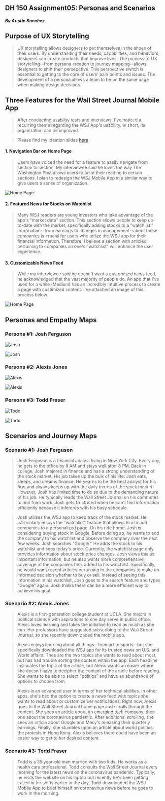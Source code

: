 ## DH 150 Assignment05: Personas and Scenarios
##### By Austin Sanchez


## Purpose of UX Storytelling
>UX storytelling allows designers to put themselves in the shoes of their users. By understanding their needs, capabilities, and behaviors, designers can create products that improve lives. The process of UX storytelling--from persona creation to journey mapping--allows designers to shift their persepctive. This perspective switch is essential to getting to the core of users' pain points and issues. The development of a persona allows a team to be on the same page when making design decisions. 

## Three Features for the Wall Street Journal Mobile App
>After conducting usability tests and interviews, I've noticed a recurring theme regarding the WSJ App's usability. In short, its organization can be improved.


> Please find my ideation slides [here](https://docs.google.com/presentation/d/1dFsvIP0qrxiW7XuADPgYm0qnQaayqAdo_XLH_NnLqvQ/edit?usp=sharing)

#### 1. Navigation Bar on Home Page
>Users have voiced the need for a feature to easily navigate from section to section. My interviewee said he loves the way The Washington Post allows users to tailor their reading to certain sections. I plan to redesign the WSJ Mobile App in a similar way to give users a sense of organization. 

![Home Page](/IMG_4664.PNG)

#### 2. Featured News for Stocks on Watchlist
>Many WSJ readers are young investors who take advantage of the app's "market data" section. This section allows people to keep up-to-date with the market, specifically adding stocks to a "watchlist." Information--from earnings to changes in management--about these companies is crucial for users who utilize the WSJ app for their financial information. Therefore, I believe a section with articled pertaining to companies on one's "watchlist" will enhance the user experience.


#### 3. Customizable News Feed
>While my interviewee said he doesn't want a customized news feed, he acknowledged that the vast majority of people do. An app that I've used for a while (Medium) has an incredibly intuitive process to create a page with custimized content. I've attached an image of this process below.

![Home Page](/IMG_4665.PNG)





## Personas and Empathy Maps

### Persona #1: Josh Ferguson
![Josh](/IMG1.png)


![Josh](/IMG2.png)

### Persona #2: Alexis Jones
![Alexis](/IMG3.png)


![Alexis](/IMG4.png)

### Persona #3: Todd Fraser
![Todd](/IMG5.png)


![Todd](/IMG6.png)


## Scenarios and Journey Maps

### Scenario #1: Josh Ferguson
>Josh Ferguson is a financial analyst living in New York City. Every day, he gets to the office by 8 AM and stays well after 8 PM. Back in college, Josh majored in finance and has a strong understanding of the stock market. His job takes up the bulk of his life: Josh eats, sleeps, and dreams finance. He yearns to be the best analyst for his firm and always keeps up with the daily trends of the stock market. However, Josh has limited time to do so due to the demanding nature of his job. He typically reads the Wall Street Journal on his commutes to and from work. Josh gets frustrated when he can't find information efficiently because it infereres with his busy schedule.


> Josh utilizes the WSJ app to keep track of the stock market. He particularly enjoys the "watchlist" feature that allows him to add companies to a personalized page. On his ride home, Josh is considering buying stock in Google. Before doing ao, he wants to add the company to his watchlist and observe the company over the next few weeks. Josh searches "Google." He adds the stock to his watchlist and sees today's price. Currently, the watchlist page only provides information about stock price changes. Josh views this as important information, but he also wants more comprehensive coverage of the companies he's added to his watchlist. Specifically, he would want recent articles pertaining to the companies to make an informed decision whether to buy or sell. Instead of seeing this information in his watchlist, Josh goes to the search feature and types "Google" again. Josh thinks there can be a more efficient way to achieve his goal.

### Scenario #2: Alexis Jones
>Alexis is a first-generation college student at UCLA. She majors in political science with aspirations to one day serve in public office. Alexis loves learning and takes the initiative to read as much as she can. Her professors have suggested subscribing to the Wall Street Journal, so she recently downloaded the mobile app.


>Alexis enjoys learning about all things--from art to sports--but she specifically downloaded the WSJ app for its trusted news on U.S. and World affairs. Thes are the two topics she wants to read about most, but has had trouble sorting the content within the app. Each headline insinuates the topic of the article, but Alexis wants an easier where she doesn't have to decipher the content of the article before reading. She wants to be able to select "politics" and have an abundance of options to choose from. 


>Alexis is an advanced user in terms of her technical abilities. In other apps, she's had the option to create a news feed with topics she wants to read about or customize her notifications. Right now, Alexis goes to the Wall Street Journal home page and scrolls through the content. She sees an article about an emerging tech company, then one about the coronavirus pandemic. After additional scrolling, she sees an article about Google and Macy's releasing their quarterly earnings. Finally, she stumbles upon an article about world politics: the protests in Hong Kong. Alexis believes there could have been an easier way to get to her desired content. 

### Scenario #3: Todd Fraser
>Todd is a 35 year-old man married with two kids. He works as a health care professional. Todd consults the Wall Street Journal every morning for the latest news on the coronavirus pandemic. Typically, he visits the website on his laptop but recently he's been getting called in for shifts earlier in the day. Todd downloaded the WSJ Mobile App to brief himself on coronavirus news before he goes to work in the morning. 


>


